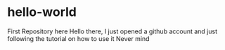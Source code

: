 # hello-world
First Repository here
Hello there,
I just opened a github account and just following the tutorial on how to use it
Never mind
